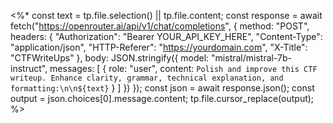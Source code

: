 <%*
const text = tp.file.selection() || tp.file.content;
const response = await fetch("https://openrouter.ai/api/v1/chat/completions", {
  method: "POST",
  headers: {
    "Authorization": "Bearer YOUR_API_KEY_HERE",
    "Content-Type": "application/json",
    "HTTP-Referer": "https://yourdomain.com",
    "X-Title": "CTFWriteUps"
  },
  body: JSON.stringify({
    model: "mistral/mistral-7b-instruct",
    messages: [
      {
        role: "user",
        content: `Polish and improve this CTF writeup. Enhance clarity, grammar, technical explanation, and formatting:\n\n${text}`
      }
    ]
  })
});
const json = await response.json();
const output = json.choices[0].message.content;
tp.file.cursor_replace(output);
%>
